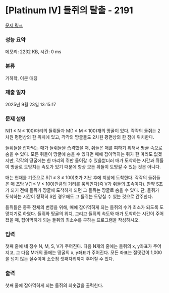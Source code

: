 # [Platinum IV] 들쥐의 탈출 - 2191 

[문제 링크](https://www.acmicpc.net/problem/2191) 

### 성능 요약

메모리: 2232 KB, 시간: 0 ms

### 분류

기하학, 이분 매칭

### 제출 일자

2025년 9월 23일 13:15:17

### 문제 설명

<p>N(1 ≤ N ≤ 100)마리의 들쥐들과 M(1 ≤ M ≤ 100)개의 땅굴이 있다. 각각의 들쥐는 2차원 평면상의 한 위치에 있고, 각각의 땅굴들도 2차원 평면상의 한 점에 위치한다.</p>

<p>들쥐들을 잡아먹는 매가 들쥐들을 습격했을 때, 쥐들은 매를 피하기 위해서 땅굴 속으로 숨을 수 있다. 모든 쥐들이 땅굴에 숨을 수 있다면 매에 잡아먹히는 쥐가 한 마리도 없겠지만, 각각의 땅굴에는 한 마리의 쥐만 들어갈 수 있을뿐더러 매가 도착하는 시간과 쥐들이 땅굴로 도망치는 속도가 있기 때문에 항상 모든 쥐들이 도망갈 수 있는 것은 아니다.</p>

<p>매는 현재를 기준으로 S(1 ≤ S ≤ 100)초가 지난 후에 지상에 도착한다. 각각의 들쥐들은 매 초당 V(1 ≤ V ≤ 100)만큼의 거리를 움직인다(즉 V가 쥐들의 초속이다). 만약 S초가 되기 전에 들쥐가 땅굴에 도착하게 되면 그 들쥐는 땅굴로 숨을 수 있다. 단, 들쥐가 도착하는 시간이 정확히 S인 경우에도 그 들쥐는 도망칠 수 있는 것으로 간주한다.</p>

<p>들쥐들은 종족 전체의 번영을 위해, 매에 잡아먹히게 되는 들쥐의 수가 최소가 되도록 도망치기로 하였다. 들쥐와 땅굴의 위치, 그리고 들쥐의 속도와 매가 도착하는 시간이 주어졌을 때, 잡아먹히게 되는 들쥐의 최소수를 구하는 프로그램을 작성하시오.</p>

### 입력 

 <p>첫째 줄에 네 정수 N, M, S, V가 주어진다. 다음 N개의 줄에는 들쥐의 x, y좌표가 주어지고, 그 다음 M개의 줄에는 땅굴의 x, y좌표가 주어진다. 모든 좌표는 절댓값이 1,000을 넘지 않는 실수이며 소숫점 셋째자리까지 주어질 수 있다.</p>

### 출력 

 <p>첫째 줄에 잡아먹히게 되는 들쥐의 최솟값을 출력한다.</p>

